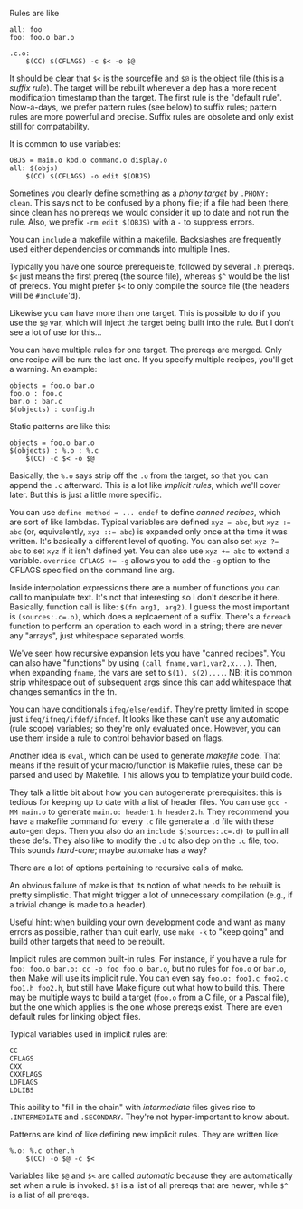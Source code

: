Rules are like

```
all: foo
foo: foo.o bar.o

.c.o:
	$(CC) $(CFLAGS) -c $< -o $@
```

It should be clear that `$<` is the sourcefile and `$@` is the object
file (this is a *suffix rule*). The target will be rebuilt whenever a
dep has a more recent modification timestamp than the target. The
first rule is the "default rule". Now-a-days, we prefer pattern rules
(see below) to suffix rules; pattern rules are more powerful and
precise. Suffix rules are obsolete and only exist still for
compatability.

It is common to use variables:

```
OBJS = main.o kbd.o command.o display.o
all: $(objs)
	$(CC) $(CFLAGS) -o edit $(OBJS)
```

Sometines you clearly define something as a *phony target* by `.PHONY:
clean`. This says not to be confused by a phony file; if a file had
been there, since clean has no prereqs we would consider it up to date
and not run the rule. Also, we prefix `-rm edit $(OBJS)` with a `-` to
suppress errors.

You can `include` a makefile within a makefile. Backslashes are
frequently used either dependencies or commands into multiple
lines.

Typically you have one source prerequeisite, followed by several `.h`
prereqs. `$<` just means the first prereq (the source file), whereas
`$^` would be the list of prereqs. You might prefer `$<` to only
compile the source file (the headers will be `#include`'d).

Likewise you can have more than one target. This is possible to do if
you use the `$@` var, which will inject the target being built into
the rule. But I don't see a lot of use for this...

You can have multiple rules for one target. The prereqs are
merged. Only one recipe will be run: the last one. If you specify
multiple recipes, you'll get a warning. An example:

```
objects = foo.o bar.o
foo.o : foo.c
bar.o : bar.c
$(objects) : config.h
```

Static patterns are like this:

```
objects = foo.o bar.o
$(objects) : %.o : %.c
	$(CC) -c $< -o $@
```

Basically, the `%.o` says strip off the `.o` from the target, so that
you can append the `.c` afterward. This is a lot like *implicit
rules*, which we'll cover later. But this is just a little more
specific.

You can use `define method = ... endef` to define *canned recipes*,
which are sort of like lambdas. Typical variables are defined `xyz =
abc`, but `xyz := abc` (or, equivalently, `xyz ::= abc`) is expanded
only once at the time it was written. It's basically a different level
of quoting. You can also set `xyz ?= abc` to set `xyz` if it isn't
defined yet. You can also use `xyz += abc` to extend a
variable. `override CFLAGS += -g` allows you to add the `-g` option to
the CFLAGS specified on the command line arg.

Inside interpolation expressions there are a number of functions you
can call to manipulate text. It's not that interesting so I don't
describe it here. Basically, function call is like: `$(fn arg1,
arg2)`. I guess the most important is `(sources:.c=.o)`, which does a
replcaement of a suffix. There's a `foreach` function to perform an
operation to each word in a string; there are never any "arrays", just
whitespace separated words.

We've seen how recursive expansion lets you have "canned recipes". You
can also have "functions" by using `(call
fname,var1,var2,x...)`. Then, when expanding `fname`, the vars are set
to `$(1), $(2),...`. NB: it is common strip whitespace out of
subsequent args since this can add whitespace that changes semantics
in the fn.

You can have conditionals `ifeq/else/endif`. They're pretty limited in
scope just `ifeq/ifneq/ifdef/ifndef`. It looks like these can't use
any automatic (rule scope) variables; so they're only evaluated
once. However, you can use them inside a rule to control behavior
based on flags.

Another idea is `eval`, which can be used to generate *makefile*
code. That means if the result of your macro/function is Makefile
rules, these can be parsed and used by Makefile. This allows you to
templatize your build code.

They talk a little bit about how you can autogenerate prerequisites:
this is tedious for keeping up to date with a list of header
files. You can use `gcc -MM main.o` to generate `main.o: header1.h
header2.h`. They recommend you have a makefile command for every `.c`
file generate a `.d` file with these auto-gen deps. Then you also do
an `include $(sources:.c=.d)` to pull in all these defs. They also
like to modify the `.d` to also dep on the `.c` file, too. This sounds
*hard-core*; maybe automake has a way?

There are a lot of options pertaining to recursive calls of make.

An obvious failure of make is that its notion of what needs to be
rebuilt is pretty simplistic. That might trigger a lot of unnecessary
compilation (e.g., if a trivial change is made to a header).

Useful hint: when building your own development code and want as many
errors as possible, rather than quit early, use `make -k` to "keep
going" and build other targets that need to be rebuilt.

Implicit rules are common built-in rules. For instance, if you have a
rule for `foo: foo.o bar.o: cc -o foo foo.o bar.o`, but no rules for
`foo.o` or `bar.o`, then Make will use its implicit rule. You can even
say `foo.o: foo1.c foo2.c foo1.h foo2.h`, but still have Make figure
out what how to build this. There may be multiple ways to build a
target (`foo.o` from a C file, or a Pascal file), but the one which
applies is the one whose prereqs exist. There are even default rules
for linking object files.

Typical variables used in implicit rules are:

```
CC
CFLAGS
CXX
CXXFLAGS
LDFLAGS
LDLIBS
```

This ability to "fill in the chain" with *intermediate* files gives
rise to `.INTERMEDIATE` and `.SECONDARY`. They're not hyper-important
to know about.

Patterns are kind of like defining new implicit rules. They are
written like:

```
%.o: %.c other.h
	$(CC) -o $@ -c $<
```

Variables like `$@` and `$<` are called *automatic* because they are
automatically set when a rule is invoked. `$?` is a list of all
prereqs that are newer, while `$^` is a list of all prereqs.
